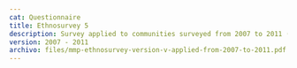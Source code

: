 ```yaml
---
cat: Questionnaire
title: Ethnosurvey 5
description: Survey applied to communities surveyed from 2007 to 2011 (i.e. 119 to 134).
version: 2007 - 2011
archivo: files/mmp-ethnosurvey-version-v-applied-from-2007-to-2011.pdf
---
```

